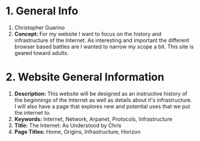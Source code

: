 # 1. General Info
1. Christopher Guarino 
2. **Concept:** For my website I want to focus on the history and infrastructure of the Internet. As interesting and important the different browser based battles are I wanted to narrow my scope a bit. This site is geared toward adults. 
# 2. Website General Information 
1. **Description:** This website will be designed as an instructive history of the beginnings of the Internet as well as details about it's infrastructure. I will also have a page that explores new and potential uses that we put the internet to. 
2. **Keywords:** Internet, Network, Arpanet, Protocols, Infrastructure 
3. **Title:** The Internet: As Understood by Chris 
4. **Page Titles:** Home, Origins, Infrastructure, Horizon